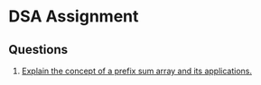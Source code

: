 # DSA Assignment

## Questions

1. [Explain the concept of a prefix sum array and its applications.](answers/q1.md)
